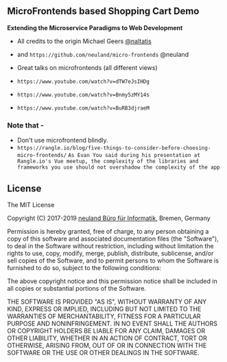 ## MicroFrontends based Shopping Cart Demo
**Extending the Microservice Paradigms to Web Development**

- All credits to the origin Michael Geers [@naltatis](https://twitter.com/naltatis) 
- and `https://github.com/neuland/micro-frontends` @neuland

- Great talks on microfrontends (all different views)
- `https://www.youtube.com/watch?v=dTW7eJsIHDg`
- `https://www.youtube.com/watch?v=Bnmy5zMY14s`
- `https://www.youtube.com/watch?v=BuRB3djraeM`  


### Note that - 
- Don't use microfrontend blindly. 
- `https://rangle.io/blog/five-things-to-consider-before-choosing-micro-frontends/`
```As Evan You said during his presentation at Rangle.io's Vue meetup, the complexity of the libraries and frameworks you use should not overshadow the complexity of the app```

## License

The MIT License

Copyright (C) 2017-2019 [neuland Büro für Informatik](http://www.neuland-bfi.de/), Bremen, Germany

Permission is hereby granted, free of charge, to any person obtaining a copy of this software and associated documentation files (the "Software"), to deal in the Software without restriction, including without limitation the rights to use, copy, modify, merge, publish, distribute, sublicense, and/or sell copies of the Software, and to permit persons to whom the Software is furnished to do so, subject to the following conditions:

The above copyright notice and this permission notice shall be included in all copies or substantial portions of the Software.

THE SOFTWARE IS PROVIDED "AS IS", WITHOUT WARRANTY OF ANY KIND, EXPRESS OR IMPLIED, INCLUDING BUT NOT LIMITED TO THE WARRANTIES OF MERCHANTABILITY, FITNESS FOR A PARTICULAR PURPOSE AND NONINFRINGEMENT. IN NO EVENT SHALL THE AUTHORS OR COPYRIGHT HOLDERS BE LIABLE FOR ANY CLAIM, DAMAGES OR OTHER LIABILITY, WHETHER IN AN ACTION OF CONTRACT, TORT OR OTHERWISE, ARISING FROM, OUT OF OR IN CONNECTION WITH THE SOFTWARE OR THE USE OR OTHER DEALINGS IN THE SOFTWARE.
